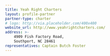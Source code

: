 ```yaml
---
title: Yeah Right Charters
layout: profile-partner
partner-type: charter
# logo: http://via.placeholder.com/400x400
website_url: http://www.yeahrightcharters.com/
address: >- 
    4909 Fish Factory Road,
    Southport, NC 28461
representatives: Captain Butch Foster
---
```


